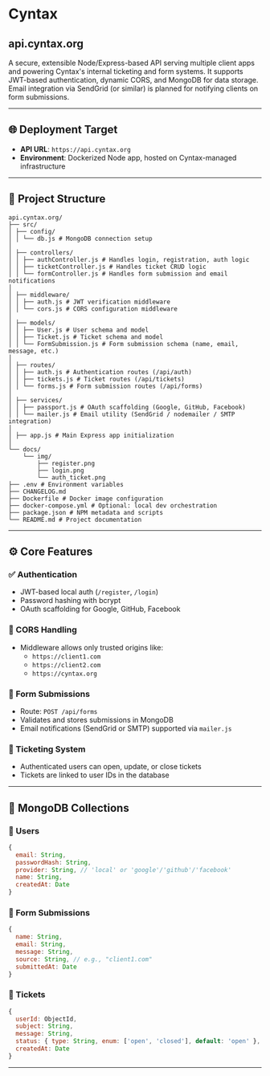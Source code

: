 # Cyntax 

## api.cyntax.org

A secure, extensible Node/Express-based API serving multiple client apps and powering Cyntax's internal ticketing and form systems. It supports JWT-based authentication, dynamic CORS, and MongoDB for data storage. Email integration via SendGrid (or similar) is planned for notifying clients on form submissions.

---

## 🌐 Deployment Target

- **API URL**: `https://api.cyntax.org`
- **Environment**: Dockerized Node app, hosted on Cyntax-managed infrastructure

---

## 📁 Project Structure


```
api.cyntax.org/
├── src/
│ ├── config/
│ │ └── db.js # MongoDB connection setup
│
│ ├── controllers/
│ │ ├── authController.js # Handles login, registration, auth logic
│ │ ├── ticketController.js # Handles ticket CRUD logic
│ │ └── formController.js # Handles form submission and email notifications
│
│ ├── middleware/
│ │ ├── auth.js # JWT verification middleware
│ │ └── cors.js # CORS configuration middleware
│
│ ├── models/
│ │ ├── User.js # User schema and model
│ │ ├── Ticket.js # Ticket schema and model
│ │ └── FormSubmission.js # Form submission schema (name, email, message, etc.)
│
│ ├── routes/
│ │ ├── auth.js # Authentication routes (/api/auth)
│ │ ├── tickets.js # Ticket routes (/api/tickets)
│ │ └── forms.js # Form submission routes (/api/forms)
│
│ ├── services/
│ │ ├── passport.js # OAuth scaffolding (Google, GitHub, Facebook)
│ │ └── mailer.js # Email utility (SendGrid / nodemailer / SMTP integration)
│
│ ├── app.js # Main Express app initialization
│
└── docs/
    └── img/
        ├── register.png
        ├── login.png
        └── auth_ticket.png
├── .env # Environment variables
├── CHANGELOG.md 
├── Dockerfile # Docker image configuration
├── docker-compose.yml # Optional: local dev orchestration
├── package.json # NPM metadata and scripts
└── README.md # Project documentation

```

---

## ⚙️ Core Features

### ✅ Authentication
- JWT-based local auth (`/register`, `/login`)
- Password hashing with bcrypt
- OAuth scaffolding for Google, GitHub, Facebook

### 🔐 CORS Handling
- Middleware allows only trusted origins like:
  - `https://client1.com`
  - `https://client2.com`
  - `https://cyntax.org`

### 🧾 Form Submissions
- Route: `POST /api/forms`
- Validates and stores submissions in MongoDB
- Email notifications (SendGrid or SMTP) supported via `mailer.js`

### 🎫 Ticketing System
- Authenticated users can open, update, or close tickets
- Tickets are linked to user IDs in the database

---

## 🧪 MongoDB Collections

### 🧑 Users
```js
{
  email: String,
  passwordHash: String,
  provider: String, // 'local' or 'google'/'github'/'facebook'
  name: String,
  createdAt: Date
}
```

### 📨 Form Submissions
```js
{
  name: String,
  email: String,
  message: String,
  source: String, // e.g., "client1.com"
  submittedAt: Date
}
```

### 🎫 Tickets
```js
{
  userId: ObjectId,
  subject: String,
  message: String,
  status: { type: String, enum: ['open', 'closed'], default: 'open' },
  createdAt: Date
}
```


---




